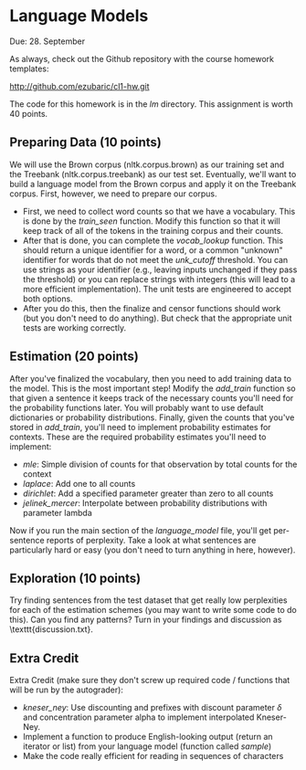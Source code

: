 Language Models
=

Due: 28. September

As always, check out the Github repository with the course homework templates:

http://github.com/ezubaric/cl1-hw.git

The code for this homework is in the _lm_ directory.  This assignment is worth 40 points.

Preparing Data (10 points)
---
 
We will use the Brown corpus (nltk.corpus.brown) as our training set and the Treebank (nltk.corpus.treebank) as our test set.  Eventually, we'll want to build a language model from the Brown corpus and apply it on the Treebank corpus.  First, however, we need to prepare our corpus.
* First, we need to collect word counts so that we have a vocabulary.  This is done by the _train\_seen_ function.  Modify this function so that it will keep track of all of the tokens in the training corpus and their counts.
* After that is done, you can complete the _vocab\_lookup_ function.  This should return a unique identifier for a word, or a common "unknown" identifier for words that do not meet the _unk\_cutoff_ threshold.  You can use strings as your identifier (e.g., leaving inputs unchanged if they pass the threshold) or you can replace strings with integers (this will lead to a more efficient implementation).  The unit tests are engineered to accept both options.
* After you do this, then the finalize and censor functions should work (but you don't need to do anything).  But check that the appropriate unit tests are working correctly.

Estimation (20 points)
------

After you've finalized the vocabulary, then you need to add training
data to the model.  This is the most important step!  Modify the
_add\_train_ function so that given a sentence it keeps track of the
necessary counts you'll need for the probability functions later.  You
will probably want to use default dictionaries or probability
distributions.  Finally, given the counts that you've stored in
_add\_train_, you'll need to implement probability estimates for
contexts.  These are the required probability estimates you'll need to
implement:
* _mle_: Simple division of counts for that observation by total counts for the context
* _laplace_: Add one to all counts
* _dirichlet_: Add a specified parameter greater than zero to all counts
* _jelinek_mercer_: Interpolate between probability distributions with parameter lambda

Now if you run the main section of the _language\_model_ file, you'll
get per-sentence reports of perplexity.  Take a look at what sentences
are particularly hard or easy (you don't need to turn anything in
here, however).

Exploration (10 points)
----------

Try finding sentences from the test dataset that get really low perplexities for each of the estimation schemes (you may want to write some code to do this).  Can you find any patterns?  Turn in your findings and discussion as \texttt{discussion.txt}.

Extra Credit
------

Extra Credit (make sure they don't screw up required code / functions that will be run by the autograder):
* _kneser\_ney_: Use discounting and prefixes with discount parameter $\delta$ and concentration parameter alpha to implement interpolated Kneser-Ney.
* Implement a function to produce English-looking output (return an iterator or list) from your language model (function called _sample_)
* Make the code really efficient for reading in sequences of characters

